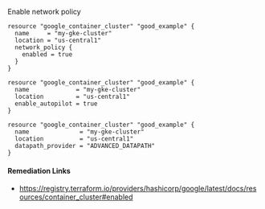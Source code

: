 
Enable network policy

```hcl
resource "google_container_cluster" "good_example" {
  name     = "my-gke-cluster"
  location = "us-central1"
  network_policy {
    enabled = true
  }
}
```
```hcl
resource "google_container_cluster" "good_example" {
  name             = "my-gke-cluster"
  location         = "us-central1"
  enable_autopilot = true
}
```
```hcl
resource "google_container_cluster" "good_example" {
  name              = "my-gke-cluster"
  location          = "us-central1"
  datapath_provider = "ADVANCED_DATAPATH"
}
```

#### Remediation Links
 - https://registry.terraform.io/providers/hashicorp/google/latest/docs/resources/container_cluster#enabled

